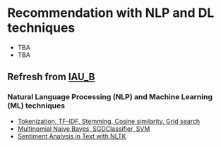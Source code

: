 # Recommendation with NLP and DL techniques
- TBA
- TBA




## Refresh from [IAU_B](https://github.com/FIIT-IAU/IAU-course)

### Natural Language Processing (NLP) and Machine Learning (ML) techniques

- [Tokenization, TF-IDF, Stemming, Cosine similarity, Grid search](https://github.com/FIIT-IAU/IAU-course/blob/main/exercises/week-09/IAU_01_natural_language_processing_with_machine_learning.ipynb)
- [Multinomial Naive Bayes, SGDClassifier, SVM](https://github.com/FIIT-IAU/IAU-course/blob/main/exercises/week-09/IAU_01_natural_language_processing_with_machine_learning.ipynb)
- [Sentiment Analysis in Text with NLTK](https://github.com/FIIT-IAU/IAU-course/blob/main/exercises/week-09/IAU_02_sentiment_analysis_in_text.ipynb)
